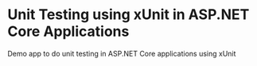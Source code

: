 # Unit Testing using xUnit in ASP.NET Core Applications

Demo app to do unit testing in ASP.NET Core applications using xUnit

